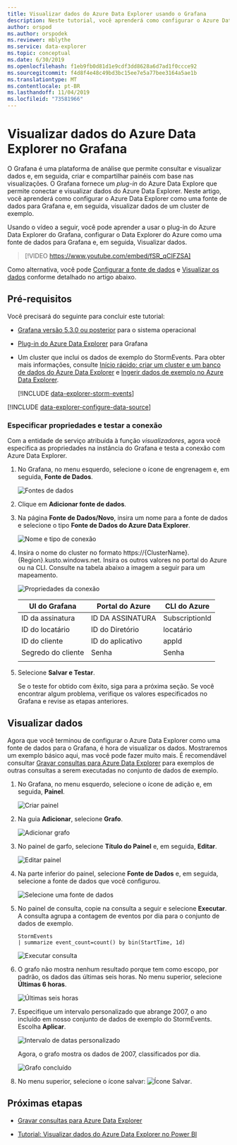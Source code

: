 ```yaml
---
title: Visualizar dados do Azure Data Explorer usando o Grafana
description: Neste tutorial, você aprenderá como configurar o Azure Data Explorer como uma fonte de dados para Grafana e, em seguida, visualizar dados de um cluster de exemplo.
author: orspod
ms.author: orspodek
ms.reviewer: mblythe
ms.service: data-explorer
ms.topic: conceptual
ms.date: 6/30/2019
ms.openlocfilehash: f1eb9fb0d81d1e9cdf3dd8628a6d7ad1f0ccce92
ms.sourcegitcommit: f4d8f4e48c49bd3bc15ee7e5a77bee3164a5ae1b
ms.translationtype: MT
ms.contentlocale: pt-BR
ms.lasthandoff: 11/04/2019
ms.locfileid: "73581966"
---
```

# <a name="visualize-data-from-azure-data-explorer-in-grafana"></a>Visualizar dados do Azure Data Explorer no Grafana

O Grafana é uma plataforma de análise que permite consultar e visualizar dados e, em seguida, criar e compartilhar painéis com base nas visualizações. O Grafana fornece um *plug-in* do Azure Data Explore que permite conectar e visualizar dados do Azure Data Explorer. Neste artigo, você aprenderá como configurar o Azure Data Explorer como uma fonte de dados para Grafana e, em seguida, visualizar dados de um cluster de exemplo.

Usando o vídeo a seguir, você pode aprender a usar o plug-in do Azure Data Explorer do Grafana, configurar o Data Explorer do Azure como uma fonte de dados para Grafana e, em seguida, Visualizar dados. 

> [!VIDEO https://www.youtube.com/embed/fSR_qCIFZSA]

Como alternativa, você pode [Configurar a fonte de dados](#configure-the-data-source) e [Visualizar os dados](#visualize-data) conforme detalhado no artigo abaixo.

## <a name="prerequisites"></a>Pré-requisitos

Você precisará do seguinte para concluir este tutorial:

* [Grafana versão 5.3.0 ou posterior](https://docs.grafana.org/installation/) para o sistema operacional

* [Plug-in do Azure Data Explorer](https://grafana.com/plugins/grafana-azure-data-explorer-datasource/installation) para Grafana

* Um cluster que inclui os dados de exemplo do StormEvents. Para obter mais informações, consulte [Início rápido: criar um cluster e um banco de dados do Azure Data Explorer](create-cluster-database-portal.md) e [Ingerir dados de exemplo no Azure Data Explorer](ingest-sample-data.md).

    [!INCLUDE [data-explorer-storm-events](../../includes/data-explorer-storm-events.md)]

[!INCLUDE [data-explorer-configure-data-source](../../includes/data-explorer-configure-data-source.md)]

### <a name="specify-properties-and-test-the-connection"></a>Especificar propriedades e testar a conexão

Com a entidade de serviço atribuída à função *visualizadores*, agora você especifica as propriedades na instância do Grafana e testa a conexão com Azure Data Explorer.

1. No Grafana, no menu esquerdo, selecione o ícone de engrenagem e, em seguida, **Fonte de Dados**.

    ![Fontes de dados](media/grafana/data-sources.png)

1. Clique em **Adicionar fonte de dados**.

1. Na página **Fonte de Dados/Novo**, insira um nome para a fonte de dados e selecione o tipo **Fonte de Dados do Azure Data Explorer**.

    ![Nome e tipo de conexão](media/grafana/connection-name-type.png)

1. Insira o nome do cluster no formato https://{ClusterName}.{Region}.kusto.windows.net. Insira os outros valores no portal do Azure ou na CLI. Consulte na tabela abaixo a imagem a seguir para um mapeamento.

    ![Propriedades da conexão](media/grafana/connection-properties.png)

    | UI do Grafana | Portal do Azure | CLI do Azure |
    | --- | --- | --- |
    | ID da assinatura | ID DA ASSINATURA | SubscriptionId |
    | ID do locatário | ID do Diretório | locatário |
    | ID do cliente | ID do aplicativo | appId |
    | Segredo do cliente | Senha | Senha |
    | | | |

1. Selecione **Salvar e Testar**.

    Se o teste for obtido com êxito, siga para a próxima seção. Se você encontrar algum problema, verifique os valores especificados no Grafana e revise as etapas anteriores.

## <a name="visualize-data"></a>Visualizar dados

Agora que você terminou de configurar o Azure Data Explorer como uma fonte de dados para o Grafana, é hora de visualizar os dados. Mostraremos um exemplo básico aqui, mas você pode fazer muito mais. É recomendável consultar [Gravar consultas para Azure Data Explorer](write-queries.md) para exemplos de outras consultas a serem executadas no conjunto de dados de exemplo.

1. No Grafana, no menu esquerdo, selecione o ícone de adição e, em seguida, **Painel**.

    ![Criar painel](media/grafana/create-dashboard.png)

1. Na guia **Adicionar**, selecione **Grafo**.

    ![Adicionar grafo](media/grafana/add-graph.png)

1. No painel de garfo, selecione **Título do Painel** e, em seguida, **Editar**.

    ![Editar painel](media/grafana/edit-panel.png)

1. Na parte inferior do painel, selecione **Fonte de Dados** e, em seguida, selecione a fonte de dados que você configurou.

    ![Selecione uma fonte de dados](media/grafana/select-data-source.png)

1. No painel de consulta, copie na consulta a seguir e selecione **Executar**. A consulta agrupa a contagem de eventos por dia para o conjunto de dados de exemplo.

    ```kusto
    StormEvents
    | summarize event_count=count() by bin(StartTime, 1d)
    ```

    ![Executar consulta](media/grafana/run-query.png)

1. O grafo não mostra nenhum resultado porque tem como escopo, por padrão, os dados das últimas seis horas. No menu superior, selecione **Últimas 6 horas**.

    ![Últimas seis horas](media/grafana/last-six-hours.png)

1. Especifique um intervalo personalizado que abrange 2007, o ano incluído em nosso conjunto de dados de exemplo do StormEvents. Escolha **Aplicar**.

    ![Intervalo de datas personalizado](media/grafana/custom-date-range.png)

    Agora, o grafo mostra os dados de 2007, classificados por dia.

    ![Grafo concluído](media/grafana/finished-graph.png)

1. No menu superior, selecione o ícone salvar: ![Ícone Salvar](media/grafana/save-icon.png).

## <a name="next-steps"></a>Próximas etapas

* [Gravar consultas para Azure Data Explorer](write-queries.md)

* [Tutorial: Visualizar dados do Azure Data Explorer no Power BI](visualize-power-bi.md)
